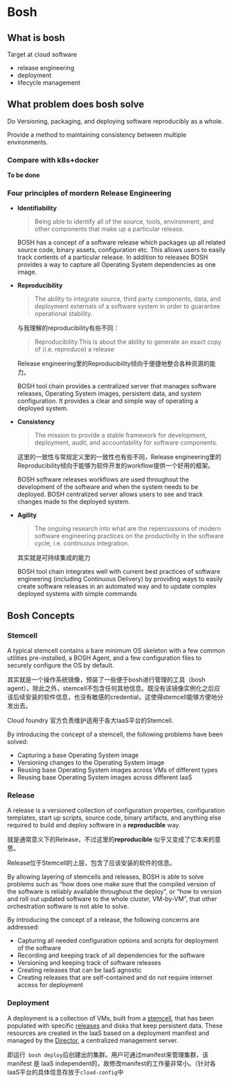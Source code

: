 # Bosh

## What is bosh

Target at cloud software

- release engineering
- deployment
- lifecycle management

## What problem does bosh solve

Do Versioning, packaging, and deploying software reproducibly as a whole. 

Provide a method to maintaining consistency between multiple environments.

### Compare with k8s+docker

**To be done**

### Four principles of mordern Release Engineering

- **Identifiability**

  > Being able to identify all of the source, tools, environment, and other components that make up a particular release.

  BOSH has a concept of a software release which packages up all related source code, binary assets, configuration etc. This allows users to easily track contents of a particular release. In addition to releases BOSH provides a way to capture all Operating System dependencies as one image.

- **Reproducibility**

  > The ability to integrate source, third party components, data, and deployment externals of a software system in order to guarantee operational stability.

  与我理解的reproducibility有些不同：

  > Reproducibility:This is about the ability to generate an exact copy of (i.e. reproduce) a release

  Release engineering里的Reproducibility倾向于便捷地整合各种资源的能力。

  BOSH tool chain provides a centralized server that manages software releases, Operating System images, persistent data, and system configuration. It provides a clear and simple way of operating a deployed system.

- **Consistency**

  > The mission to provide a stable framework for development, deployment, audit, and accountability for software components.

  这里的一致性与常规定义里的一致性也有些不同，Release engineering里的Reproducibility倾向于能够为软件开发的workflow提供一个好用的框架。

  BOSH software releases workflows are used throughout the development of the software and when the system needs to be deployed. BOSH centralized server allows users to see and track changes made to the deployed system.

- **Agility**

  > The ongoing research into what are the repercussions of modern software engineering practices on the productivity in the software cycle, i.e. continuous integration.

  其实就是可持续集成的能力

  BOSH tool chain integrates well with current best practices of software engineering (including Continuous Delivery) by providing ways to easily create software releases in an automated way and to update complex deployed systems with simple commands

## Bosh Concepts

### Stemcell

A typical stemcell contains a bare minimum OS skeleton with a few common utilities pre-installed, a BOSH Agent, and a few configuration files to securely configure the OS by default.

其实就是一个操作系统镜像，预装了一些便于bosh进行管理的工具（bosh agent）。除此之外，stemcell不包含任何其他信息。既没有该镜像实例化之后应该后续安装的软件信息，也没有敏感的credential，这使得stemcell能够方便地分发出去。

Cloud foundry 官方负责维护适用于各大IaaS平台的Stemcell.

By introducing the concept of a stemcell, the following problems have been solved:

- Capturing a base Operating System image
- Versioning changes to the Operating System image
- Reusing base Operating System images across VMs of different types
- Reusing base Operating System images across different IaaS

### Release

A release is a versioned collection of configuration properties, configuration templates, start up scripts, source code, binary artifacts, and anything else required to build and deploy software in a **reproducible** way.

就是通常意义下的Release，不过这里的**reproducible** 似乎又变成了它本来的意思。

Release位于Stemcell的上层，包含了应该安装的软件的信息。

By allowing layering of stemcells and releases, BOSH is able to solve problems such as “how does one make sure that the compiled version of the software is reliably available throughout the deploy”, or “how to version and roll out updated software to the whole cluster, VM-by-VM”, that other orchestration software is not able to solve.

By introducing the concept of a release, the following concerns are addressed:

- Capturing all needed configuration options and scripts for deployment of the software
- Recording and keeping track of all dependencies for the software
- Versioning and keeping track of software releases
- Creating releases that can be IaaS agnostic
- Creating releases that are self-contained and do not require internet access for deployment

### Deployment

A deployment is a collection of VMs, built from a [stemcell](http://bosh.io/docs/stemcell.html), that has been populated with specific [releases](http://bosh.io/docs/release.html) and disks that keep persistent data. These resources are created in the IaaS based on a deployment manifest and managed by the [Director](http://bosh.io/docs/terminology.html#director), a centralized management server.

即运行` bosh deploy`后创建出的集群。用户可通过manifest来管理集群，该manifest 是 IaaS independent的，故修改manifest的工作量非常小。（针对各IaaS平台的具体信息存放于`cloud-config`中